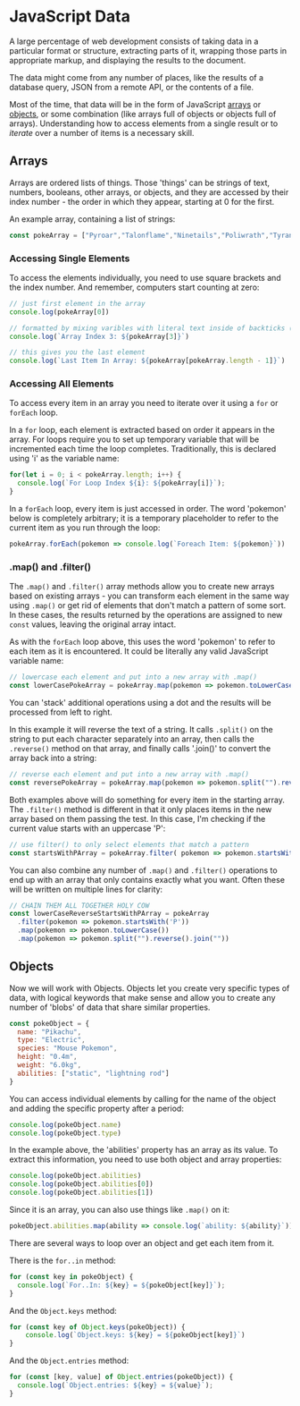# JavaScript Data

A large percentage of web development consists of taking data in a
particular format or structure, extracting parts of it, wrapping those
parts in appropriate markup, and displaying the results to the document.

The data might come from any number of places, like the results of a
database query, JSON from a remote API, or the contents of a file. 

Most of the time, that data will be in the form of JavaScript
[arrays](https://developer.mozilla.org/en-US/docs/Web/JavaScript/Reference/Global_Objects/Array)
or
[objects](https://developer.mozilla.org/en-US/docs/Web/JavaScript/Reference/Global_Objects/Object),
or some combination (like arrays full of objects or objects full of
arrays). Understanding how to access elements from a single result or to
_iterate_ over a number of items is a necessary skill.



## Arrays

Arrays are ordered lists of things. Those 'things' can be strings of text,
numbers, booleans, other arrays, or objects, and they are accessed by their
index number - the order in which they appear, starting at 0 for the first.

An example array, containing a list of strings:

```js
const pokeArray = ["Pyroar","Talonflame","Ninetails","Poliwrath","Tyranitar"]
```


### Accessing Single Elements 

To access the elements individually, you need to use square brackets and the
index number. And remember, computers start counting at zero:

```js
// just first element in the array
console.log(pokeArray[0])
```
```js
// formatted by mixing varibles with literal text inside of backticks (`)
console.log(`Array Index 3: ${pokeArray[3]}`)
```

```js
// this gives you the last element 
console.log(`Last Item In Array: ${pokeArray[pokeArray.length - 1]}`)
```

### Accessing All Elements

To access every item in an array you need to iterate over it using a `for` or
`forEach` loop. 

In a `for` loop, each element is extracted based on order it appears in the
array. For loops require you to set up temporary variable that will be
incremented each time the loop completes. Traditionally, this is declared using
'i' as the variable name:

```js
for(let i = 0; i < pokeArray.length; i++) {
  console.log(`For Loop Index ${i}: ${pokeArray[i]}`);
}
```

In a `forEach` loop, every item is just accessed in order. The word 'pokemon'
below is completely arbitrary; it is a temporary placeholder to refer to the
current item as you run through the loop:

```js
pokeArray.forEach(pokemon => console.log(`Foreach Item: ${pokemon}`))
```


### .map() and .filter()

The `.map()` and `.filter()` array methods allow you to create new arrays based
on existing arrays - you can transform each element in the same way using
`.map()` or get rid of elements that don't match a pattern of some sort. In these
cases, the results returned by the operations are assigned to new `const` values, 
leaving the original array intact.

As with the `forEach` loop above, this uses the word 'pokemon' to refer to
each item as it is encountered. It could be literally any valid JavaScript
variable name:

```js
// lowercase each element and put into a new array with .map()
const lowerCasePokeArray = pokeArray.map(pokemon => pokemon.toLowerCase())
```

You can 'stack' additional operations using a dot and the results will be
processed from left to right. 

In this example it will reverse the text of a string. It calls `.split()` on
the string to put each character separately into an array, then calls the
`.reverse()` method on that array, and finally calls '.join()' to convert the
array back into a string:

```js
// reverse each element and put into a new array with .map()
const reversePokeArray = pokeArray.map(pokemon => pokemon.split("").reverse().join(""))
```

Both examples above will do something for every item in the starting array. The
`.filter()` method is different in that it only places items in the new array
based on them passing the test. In this case, I'm checking if the current value
starts with an uppercase 'P':

```js
// use filter() to only select elements that match a pattern
const startsWithPArray = pokeArray.filter( pokemon => pokemon.startsWith('P'))
```

You can also combine any number of `.map()` and `.filter()` operations to end
up with an array that only contains exactly what you want. Often these will
be written on multiple lines for clarity:

```js
// CHAIN THEM ALL TOGETHER HOLY COW
const lowerCaseReverseStartsWithPArray = pokeArray
  .filter(pokemon => pokemon.startsWith('P'))
  .map(pokemon => pokemon.toLowerCase())
  .map(pokemon => pokemon.split("").reverse().join(""))
```


## Objects

Now we will work with Objects. Objects let you create very specific types of
data, with logical keywords that make sense and allow you to create any number
of 'blobs' of data that share similar properties.

```js
const pokeObject = {
  name: "Pikachu",
  type: "Electric",
  species: "Mouse Pokemon",
  height: "0.4m",
  weight: "6.0kg",
  abilities: ["static", "lightning rod"]
}
```

You can access individual elements by calling for the name of the object and
adding the specific property after a period:

```js
console.log(pokeObject.name)
console.log(pokeObject.type)
```


In the example above, the 'abilities' property has an array as its value. To
extract this information, you need to use both object and array properties: 

```js
console.log(pokeObject.abilities)
console.log(pokeObject.abilities[0])
console.log(pokeObject.abilities[1])
```


Since it is an array, you can also use things like `.map()` on it:

```js
pokeObject.abilities.map(ability => console.log(`ability: ${ability}`))
```


There are several ways to loop over an object and get each item from it.

There is the `for..in` method:

```js
for (const key in pokeObject) {
  console.log(`For..In: ${key} = ${pokeObject[key]}`);
}
```

And the `Object.keys` method:
```js
for (const key of Object.keys(pokeObject)) {
	console.log(`Object.keys: ${key} = ${pokeObject[key]}`)
}
```

And the `Object.entries` method:
```js
for (const [key, value] of Object.entries(pokeObject)) {
  console.log(`Object.entries: ${key} = ${value}`);
}
```
